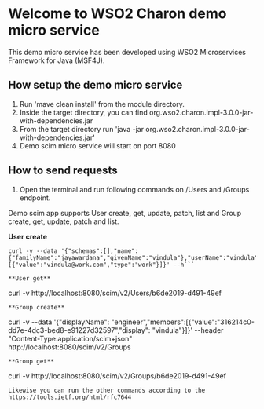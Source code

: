 
# Welcome to WSO2 Charon demo micro service


This demo micro service has been developed using WSO2 Microservices Framework for Java (MSF4J).

How setup the demo micro service
--------------------------------

1. Run 'mave clean install' from the module directory.
2. Inside the target directory, you can find
   org.wso2.charon.impl-3.0.0-jar-with-dependencies.jar
3. From the target directory run
   'java -jar org.wso2.charon.impl-3.0.0-jar-with-dependencies.jar'
4. Demo scim micro service will start on port 8080


How to send requests
--------------------

1. Open the terminal and run following commands on /Users
   and /Groups endpoint.


Demo scim app supports User create, get, update, patch, list
and Group create, get, update, patch and list.

**User create**
```
curl -v --data '{"schemas":[],"name":{"familyName":"jayawardana","givenName":"vindula"},"userName":"vindula","password":"vindula","emails":[{"value":"vindula@work.com","type":"work"}]}' --h```

**User get**
```
curl -v http://localhost:8080/scim/v2/Users/b6de2019-d491-49ef
```
**Group create**
```
curl -v --data '{"displayName": "engineer","members":[{"value":"316214c0-dd7e-4dc3-bed8-e91227d32597","display": "vindula"}]}' --header "Content-Type:application/scim+json" http://localhost:8080/scim/v2/Groups
```
**Group get**

```
curl -v http://localhost:8080/scim/v2/Groups/b6de2019-d491-49ef
```
Likewise you can run the other commands according to the https://tools.ietf.org/html/rfc7644

